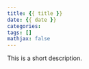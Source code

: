 ```yaml
---
title: {{ title }}
date: {{ date }}
categories:
tags: []
mathjax: false
---
```


This is a short description.

<!--more-->


